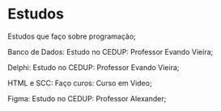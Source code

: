 # Estudos
Estudos que faço sobre programação;


Banco de Dados: Estudo no CEDUP: Professor Evando Vieira;

Delphi: Estudo no CEDUP: Professor Evando Vieira;

HTML e SCC: Faço curos: Curso em Video;

Figma: Estudo no CEDUP: Professor Alexander;
